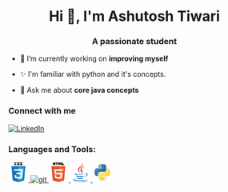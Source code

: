 <h1 align="center">Hi 👋, I'm Ashutosh Tiwari</h1>
<h3 align="center">A passionate student</h3>

- 🔭 I’m currently working on **improving myself**

- ✨ I'm familiar with python and it's concepts.

- 💬 Ask me about **core java concepts**

<h3 align="left">Connect with me</h3>
<p align="left">
  <a href="https://www.linkedin.com/in/ashutosh-tiwari-84a09127b/" target="_blank" rel="noreferrer">
        <img src="https://img.icons8.com/color/48/000000/linkedin.png" alt="LinkedIn" width="40" height="40"/>
    </a>
</p>

<h3 align="left">Languages and Tools:</h3>
<p align="left"> <a href="https://www.w3schools.com/css/" target="_blank" rel="noreferrer"> <img src="https://raw.githubusercontent.com/devicons/devicon/master/icons/css3/css3-original-wordmark.svg" alt="css3" width="40" height="40"/> </a> <a href="https://git-scm.com/" target="_blank" rel="noreferrer"> <img src="https://www.vectorlogo.zone/logos/git-scm/git-scm-icon.svg" alt="git" width="40" height="40"/> </a> <a href="https://www.w3.org/html/" target="_blank" rel="noreferrer"> <img src="https://raw.githubusercontent.com/devicons/devicon/master/icons/html5/html5-original-wordmark.svg" alt="html5" width="40" height="40"/> </a> <a href="https://www.java.com" target="_blank" rel="noreferrer"> <img src="https://raw.githubusercontent.com/devicons/devicon/master/icons/java/java-original.svg" alt="java" width="40" height="40"/> </a> <a href="https://www.python.org" target="_blank" rel="noreferrer"> <img src="https://raw.githubusercontent.com/devicons/devicon/master/icons/python/python-original.svg" alt="python" width="40" height="40"/> </a> </p>
